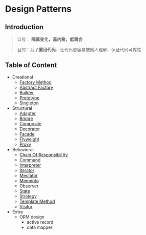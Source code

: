 # Design Patterns

## Introduction

> 口号： **隔离变化，高内聚，低耦合**
>
> 目的：为了**重用代码**、让代码更容易被他人理解、保证代码可靠性

## Table of Content
+ Creational
  + [Factory Method](/src/architecture/design_pattern/creational/README.md/#FactoryMethod)
  + [Abstract Factory](/src/architecture/design_pattern/creational/README.md/#AbstractFactory)
  + [Builder](/src/architecture/design_pattern/creational/README.md/#Builder)
  + [Prototype](/src/architecture/design_pattern/creational/README.md/#Prototype)
  + [Singleton](/src/architecture/design_pattern/creational/README.md/#Singleton)
+ Structural
  + [Adapter](/src/architecture/design_pattern/structural/README.md/#Adapter)
  + [Bridge](/src/architecture/design_pattern/structural/README.md/#Bridge)
  + [Composite](/src/architecture/design_pattern/structural/README.md/#Composite)
  + [Decorator](/src/architecture/design_pattern/structural/README.md/#Decorator)
  + [Facade](/src/architecture/design_pattern/structural/README.md/#Facade)
  + [Flyweight](/src/architecture/design_pattern/structural/README.md/#Flyweight)
  + [Proxy](/src/architecture/design_pattern/structural/README.md#Proxy)
+ Behavioral
  + [Chain Of Responsibil Ity](/src/architecture/design_pattern/behavioral.md/#ChainOfResponsibilIty)
  + [Command](/src/architecture/design_pattern/behavioral.md/#Command)
  + [Interpreter](/src/architecture/design_pattern/behavioral.md/#Interpreter)
  + [Iterator](/src/architecture/design_pattern/behavioral.md/#Iterator)
  + [Mediator](/src/architecture/design_pattern/behavioral.md/#Mediator)
  + [Memento](/src/architecture/design_pattern/behavioral.md/#Memento)
  + [Observer](/src/architecture/design_pattern/behavioral.md/#Observer)
  + [State](/src/architecture/design_pattern/behavioral.md/#State)
  + [Strategy](/src/architecture/design_pattern/behavioral.md/#Strategy)
  + [Template Method](/src/architecture/design_pattern/behavioral.md/#TemplateMethod)
  + [Visitor](/src/architecture/design_pattern/behavioral.md/#Visitor)
+ Extra
  + ORM design
    + active record
    + data mapper

